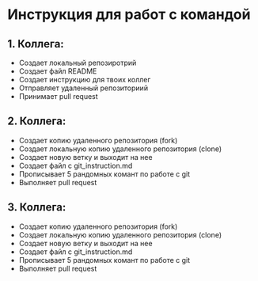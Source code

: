 # Инструкция для работ с командой 
## 1. Коллега: 

* Создает локальный репозиротрий 
* Создает файл README
* Создает инструкцию для твоих  коллег
* Отправляет удаленный репозиториий
* Принимает pull request 
## 2. Коллега:

* Создает копию удаленного репозитория (fork)
* Создает локальную копию удаленного репозитория (clone) 
* Создает новую ветку и выходит на нее 
* Создает файл с git_instruction.md
* Прописывает 5 рандомных комант по работе с git 
* Выполняет pull request

## 3. Коллега:
* Создает копию удаленного репозитория (fork)
* Создает локальную копию удаленного репозитория (clone) 
* Создает новую ветку и выходит на нее 
* Создает файл с git_instruction.md
* Прописывает 5 рандомных комант по работе с git 
* Выполняет pull request